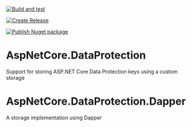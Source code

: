 [![Build and test](https://github.com/giammin/AspNetCore.DataProtection/actions/workflows/build.yml/badge.svg)](https://github.com/giammin/AspNetCore.DataProtection/actions/workflows/build.yml)

[![Create Release](https://github.com/giammin/AspNetCore.DataProtection/actions/workflows/github-release.yml/badge.svg)](https://github.com/giammin/AspNetCore.DataProtection/actions/workflows/github-release.yml)

[![Publish Nuget package](https://github.com/giammin/AspNetCore.DataProtection/actions/workflows/nuget-package.yml/badge.svg)](https://github.com/giammin/AspNetCore.DataProtection/actions/workflows/nuget-package.yml)

# AspNetCore.DataProtection
Support for storing ASP.NET Core Data Protection keys using a custom storage

# AspNetCore.DataProtection.Dapper
A storage implementation using Dapper
